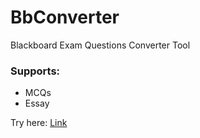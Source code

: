 # BbConverter
Blackboard Exam Questions Converter Tool

### Supports:
- MCQs
- Essay

Try here: <a href="https://ahmedalbishri.github.io/BbConverter/" target="_blank">Link</a>